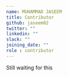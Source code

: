 ```yaml
---
name: MUHAMMAD JASEEM
title: Contributor
github: jaseem02
twitter: ""
linkedin: ""
slack: ""
joining_date: ""
role : contributor
---
```


Still waiting for this
